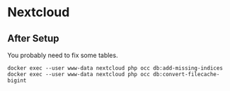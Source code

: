 # Nextcloud

## After Setup

You probably need to fix some tables.

```
docker exec --user www-data nextcloud php occ db:add-missing-indices
docker exec --user www-data nextcloud php occ db:convert-filecache-bigint
```
